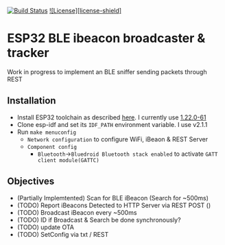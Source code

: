 [![Build Status](https://travis-ci.org/ryanm101/esp32_restful_ibeaon.svg?branch=master)](https://travis-ci.org/ryanm101/esp32_restful_ibeaon)
[![License][license-shield]](LICENSE.md)

ESP32 BLE ibeacon broadcaster & tracker
=======================================


Work in progress to implement an BLE sniffer sending packets through REST

Installation
------------

* Install ESP32 toolchain as described [here](https://esp-idf.readthedocs.io/en/v2.1.1/get-started/linux-setup.html). I currently use [1.22.0-61](https://dl.espressif.com/dl/xtensa-esp32-elf-linux64-1.22.0-61-gab8375a-5.2.0.tar.gz)
* Clone esp-idf and set its `IDF_PATH` environment variable. I use v2.1.1
* Run `make menuconfig`
  * `Network configuration` to configure WiFi, iBeaon & REST Server
  * `Component config`
    * `Bluetooth`->`Bluedroid Bluetooth stack enabled` to activate `GATT client module(GATTC)`


Objectives
----------

* (Partially Implemtented) Scan for BLE iBeacon (Search for ~500ms)
* (TODO) Report iBeacons Detected to HTTP Server via REST POST ()
* (TODO) Broadcast iBeacon every ~500ms
* (TODO) ID if Broadcast & Search be done synchronously?
* (TODO) update OTA
* (TODO) SetConfig via txt / REST
